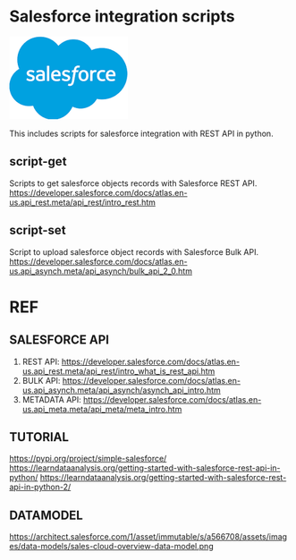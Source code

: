 # Salesforce integration scripts
![Salesforce](img/salesforce.png)

This includes scripts for salesforce integration with REST API in python.

## script-get

Scripts to get salesforce objects records with Salesforce REST API.
https://developer.salesforce.com/docs/atlas.en-us.api_rest.meta/api_rest/intro_rest.htm

## script-set

Script to upload salesforce object records with Salesforce Bulk API.
https://developer.salesforce.com/docs/atlas.en-us.api_asynch.meta/api_asynch/bulk_api_2_0.htm


# REF

## SALESFORCE API

1. REST API: https://developer.salesforce.com/docs/atlas.en-us.api_rest.meta/api_rest/intro_what_is_rest_api.htm
2. BULK API: https://developer.salesforce.com/docs/atlas.en-us.api_asynch.meta/api_asynch/asynch_api_intro.htm
3. METADATA API: https://developer.salesforce.com/docs/atlas.en-us.api_meta.meta/api_meta/meta_intro.htm


## TUTORIAL

https://pypi.org/project/simple-salesforce/
https://learndataanalysis.org/getting-started-with-salesforce-rest-api-in-python/
https://learndataanalysis.org/getting-started-with-salesforce-rest-api-in-python-2/


## DATAMODEL
https://architect.salesforce.com/1/asset/immutable/s/a566708/assets/images/data-models/sales-cloud-overview-data-model.png
